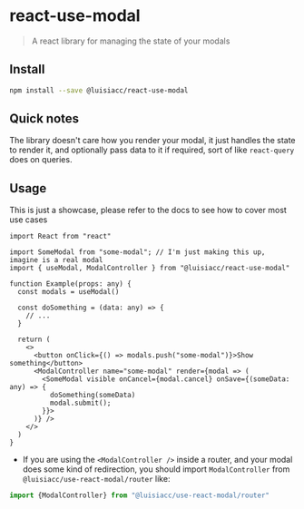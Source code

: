# react-use-modal

> A react library for managing the state of your modals

## Install

```bash
npm install --save @luisiacc/react-use-modal
```

## Quick notes

The library doesn't care how you render your modal, it just handles the state to render it, and optionally pass data
to it if required, sort of like `react-query` does on queries.

## Usage

This is just a showcase, please refer to the docs to see how to cover most use cases

```tsx
import React from "react"

import SomeModal from "some-modal"; // I'm just making this up, imagine is a real modal
import { useModal, ModalController } from "@luisiacc/react-use-modal"

function Example(props: any) {
  const modals = useModal()

  const doSomething = (data: any) => {
    // ...
  }

  return (
    <>
      <button onClick={() => modals.push("some-modal")}>Show something</button>
      <ModalController name="some-modal" render={modal => (
        <SomeModal visible onCancel={modal.cancel} onSave={(someData: any) => {
          doSomething(someData)
          modal.submit();
        }}>
      )} />
    </>
  )
}
```

- If you are using the `<ModalController />` inside a router, and your modal does some kind of redirection,
you should import `ModalController` from `@luisiacc/use-react-modal/router` like:

```ts
import {ModalController} from "@luisiacc/use-react-modal/router"
```


